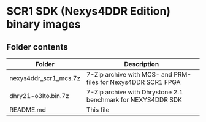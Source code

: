 # SCR1 SDK (Nexys4DDR Edition) binary images

## Folder contents
Folder | Description
------ | -----------
nexys4ddr_scr1_mcs.7z                  | 7-Zip archive with MCS- and PRM-files for Nexys4DDR SCR1 FPGA
dhry21-o3lto.bin.7z                    | 7-Zip archive with Dhrystone 2.1 benchmark for NEXYS4DDR SDK
README.md                              | This file

